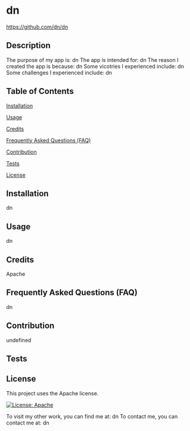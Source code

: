 # dn

https://github.com/dn/dn

## Description

  The purpose of my app is: dn
  The app is intended for: dn
  The reason I created the app is because: dn
  Some vicotries I experienced include: dn
  Some challenges I experienced include: dn
  
## Table of Contents

  [Installation](#installation)
  
  [Usage](#usage)

  [Credits](#credits)
  
  [Frequently Asked Questions (FAQ)](#FAQ)
  
  [Contribution](#contribution)
  
  [Tests](#tests)

  [License](#license)
    
## Installation

  dn

## Usage

  dn

## Credits

  Apache

## Frequently Asked Questions (FAQ)

  dn

## Contribution

  undefined

## Tests

## License

This project uses the Apache license.

[![License: Apache](https://img.shields.io/badge/License-Apache-yellow.svg)](https://opensource.org/license/apache-2-0)

To visit my other work, you can find me at:
dn
To contact me, you can contact me at: dn
